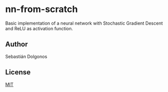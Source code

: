 # nn-from-scratch
Basic implementation of a neural network with Stochastic Gradient Descent and ReLU as activation function. 
## Author
Sebastián Dolgonos
## License
[MIT](https://opensource.org/licenses/MIT)